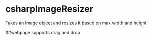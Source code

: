 # csharpImageResizer
Takes an Image object and resizes it based on max width and height

##webpage supports drag and drop


